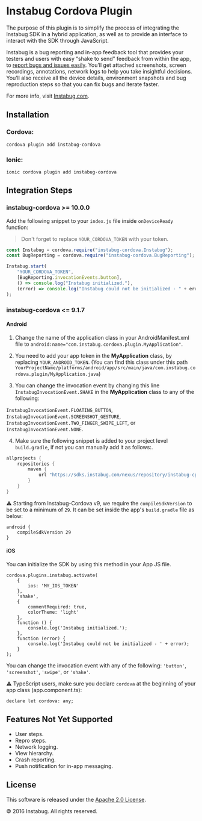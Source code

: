 # Instabug Cordova Plugin

The purpose of this plugin is to simplify the process of integrating the Instabug SDK in a hybrid application, as well as to provide an interface to interact with the SDK through JavaScript.

Instabug is a bug reporting and in-app feedback tool that provides your testers and users with easy “shake to send” feedback from within the app, to [report bugs and issues easily](https://instabug.com/bug-reporting). You’ll get attached screenshots, screen recordings, annotations, network logs to help you take insightful decisions. You’ll also receive all the device details, environment snapshots and bug reproduction steps so that you can fix bugs and iterate faster.

For more info, visit [Instabug.com](https://instabug.com).

## Installation

### Cordova:

```
cordova plugin add instabug-cordova
```

### Ionic:

```
ionic cordova plugin add instabug-cordova
```

## Integration Steps

### instabug-cordova >= 10.0.0

Add the following snippet to your `index.js` file inside `onDeviceReady` function:   
> Don't forget to replace `YOUR_CORDOVA_TOKEN` with your token.

```js
const Instabug = cordova.require("instabug-cordova.Instabug");
const BugReporting = cordova.require("instabug-cordova.BugReporting");

Instabug.start(
    "YOUR_CORDOVA_TOKEN",
    [BugReporting.invocationEvents.button],
    () => console.log("Instabug initialized."),
    (error) => console.log("Instabug could not be initialized - " + error)
);
```

### instabug-cordova <= 9.1.7

#### Android

1. Change the name of the application class in your AndroidManifest.xml file to `android:name="com.instabug.cordova.plugin.MyApplication"`.

2. You need to add your app token in the **MyApplication** class, by replacing `YOUR_ANDROID_TOKEN`. (You can find this class under this path `YourProjectName/platforms/android/app/src/main/java/com.instabug.cordova.plugin/MyApplication.java`)

3. You can change the invocation event by changing this line `InstabugInvocationEvent.SHAKE` in the **MyApplication** class to any of the following:

`InstabugInvocationEvent.FLOATING_BUTTON`, `InstabugInvocationEvent.SCREENSHOT_GESTURE`, `InstabugInvocationEvent.TWO_FINGER_SWIPE_LEFT`, or `InstabugInvocationEvent.NONE`.

4.  Make sure the following snippet is added to your project level `build.gradle`, if not you can manually add it as follows:.

```dart
allprojects {
    repositories {
        maven {
            url "https://sdks.instabug.com/nexus/repository/instabug-cp"
        }
    }
}
```

⚠️ Starting from Instabug-Cordova v9, we require the `compileSdkVersion` to be set to a minimum of `29`. It can be set inside the app's `build.gradle` file as below:  

	android {
	    compileSdkVersion 29
	}

#### iOS

You can initialize the SDK by using this method in your App JS file.

```
cordova.plugins.instabug.activate(
    {
        ios: 'MY_IOS_TOKEN'
    },
    'shake',
    {
    	commentRequired: true,
    	colorTheme: 'light'
    },
    function () {
        console.log('Instabug initialized.');
    },
    function (error) {
        console.log('Instabug could not be initialized - ' + error);
    }
);
```

You can change the invocation event with any of the following: `'button'`, `'screenshot'`, `'swipe'`, or `'shake'`.

⚠️  TypeScript users, make sure you declare `cordova` at the beginning of your app class (app.component.ts):

	declare let cordova: any;

## Features Not Yet Supported
- User steps.
- Repro steps.
- Network logging.
- View hierarchy.
- Crash reporting.
- Push notification for in-app messaging.

## License

This software is released under the <a href="http://opensource.org/licenses/Apache-2.0">Apache 2.0 License</a>.

© 2016 Instabug. All rights reserved.
